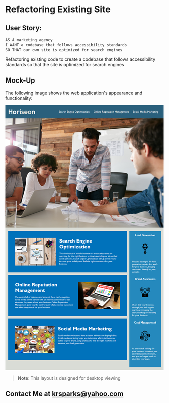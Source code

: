 # Refactoring Existing Site

## User Story:
    AS A marketing agency
    I WANT a codebase that follows accessibility standards
    SO THAT our own site is optimized for search engines

Refactoring existing code  to create a codebase that follows accessibility standards so that the site is optimized for search engines

## Mock-Up

The following image shows the web application's appearance and functionality:

![The Horiseon webpage includes a navigation bar, a header image, and cards with text and images at the bottom of the page.](./Assets/01-html-css-git-homework-demo.png)

> **Note**: This layout is designed for desktop viewing


## Contact Me at krsparks@yahoo.com